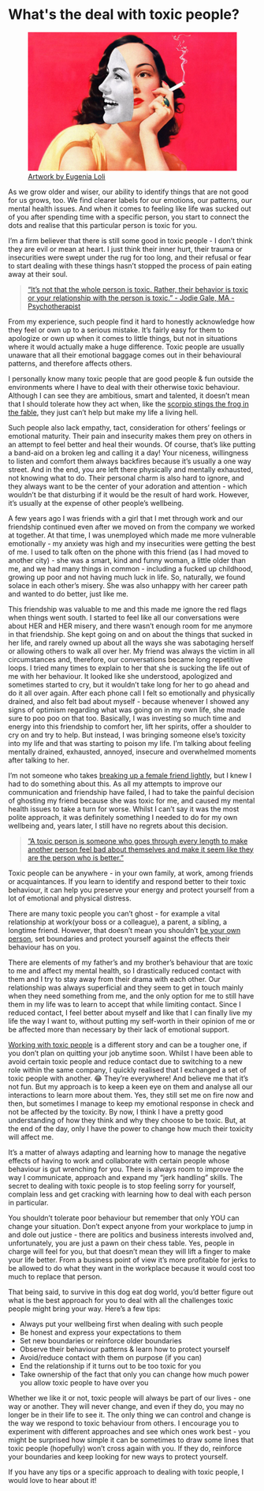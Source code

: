 # What's the deal with toxic people?

<figure>
    <img src="2020-05-02-toxic-people-1.webp" alt="missing">
    <figcaption><a href="https://cargocollective.com/eugenialoli">Artwork by Eugenia Loli</a></figcaption>
</figure>

As we grow older and wiser, our ability to identify things that are not good for us grows, too. We find clearer labels for our emotions, our patterns, our mental health issues. And when it comes to feeling like life was sucked out of you after spending time with a specific person, you start to connect the dots and realise that this particular person is toxic for you.

I’m a firm believer that there is still some good in toxic people - I don’t think they are evil or mean at heart. I just think their inner hurt, their trauma or insecurities were swept under the rug for too long, and their refusal or fear to start dealing with these things hasn’t stopped the process of pain eating away at their soul.

<blockquote>
<p><a href="https://psychcentral.com/blog/whats-a-toxic-person-how-do-you-deal-with-one">“It’s not that the whole person is toxic. Rather, their behavior is toxic or your relationship with the person is toxic.” - Jodie Gale, MA - Psychotherapist</a></p>
</blockquote>

From my experience, such people find it hard to honestly acknowledge how they feel or own up to a serious mistake. It’s fairly easy for them to apologize or own up when it comes to little things, but not in situations where it would actually make a huge difference. Toxic people are usually unaware that all their emotional baggage comes out in their behavioural patterns, and therefore affects others. 

I personally know many toxic people that are good people & fun outside the environments where I have to deal with their otherwise toxic behaviour. Although I can see they are ambitious, smart and talented, it doesn’t mean that I should tolerate how they act when, like the [scorpio stings the frog in the fable](https://en.wikipedia.org/wiki/The_Scorpion_and_the_Frog), they just can’t help but make my life a living hell. 

Such people also lack empathy, tact, consideration for others’ feelings or emotional maturity. Their pain and insecurity makes them prey on others in an attempt to feel better and heal their wounds. Of course, that’s like putting a band-aid on a broken leg and calling it a day! Your niceness, willingness to listen and comfort them always backfires because it’s usually a one way street. And in the end, you are left there physically and mentally exhausted, not knowing what to do. Their personal charm is also hard to ignore, and they always want to be the center of your adoration and attention - which wouldn’t be that disturbing if it would be the result of hard work. However, it’s usually at the expense of other people’s wellbeing.

A few years ago I was friends with a girl that I met through work and our friendship continued even after we moved on from the company we worked at together. At that time, I was unemployed which made me more vulnerable emotionally - my anxiety was high and my insecurities were getting the best of me. I used to talk often on the phone with this friend (as I had moved to another city) - she was a smart, kind and funny woman, a little older than me, and we had many things in common - including a fucked up childhood, growing up poor and not having much luck in life. So, naturally, we found solace in each other’s misery. She was also unhappy with her career path and wanted to do better, just like me.

This friendship was valuable to me and this made me ignore the red flags when things went south. I started to feel like all our conversations were about HER and HER misery, and there wasn’t enough room for me anymore in that friendship. She kept going on and on about the things that sucked in her life, and rarely owned up about all the ways she was sabotaging herself or allowing others to walk all over her. My friend was always the victim in all circumstances and, therefore, our conversations became long repetitive loops. I tried many times to explain to her that she is sucking the life out of me with her behaviour. It looked like she understood, apologized and sometimes started to cry, but it wouldn’t take long for her to go ahead and do it all over again. After each phone call I felt so emotionally and physically drained, and also felt bad about myself - because whenever I showed any signs of optimism regarding what was going on in my own life, she made sure to poo poo on that too. Basically, I was investing so much time and energy into this friendship to comfort her, lift her spirits, offer a shoulder to cry on and try to help. But instead, I was bringing someone else’s toxicity into my life and that was starting to poison my life. I’m talking about feeling mentally drained, exhausted, annoyed, insecure and overwhelmed moments after talking to her.

I’m not someone who takes [breaking up a female friend lightly](2020-03-11-female-friendship-break-ups.html), but I knew I had to do something about this. As all my attempts to improve our communication and friendship have failed, I had to take the painful decision of ghosting my friend because she was toxic for me, and caused my mental health issues to take a turn for worse. Whilst I can’t say it was the most polite approach, it was definitely something I needed to do for my own wellbeing and, years later, I still have no regrets about this decision.

<blockquote>
<p><a href="https://www.urbandictionary.com/define.php?term=Toxic%20Person">“A toxic person is someone who goes through every length to make another person feel bad about themselves and make it seem like they are the person who is better.”</a></p>
</blockquote>

Toxic people can be anywhere - in your own family, at work, among friends or acquaintances. If you learn to identify and respond better to their toxic behaviour, it can help you preserve your energy and protect yourself from a lot of emotional and physical distress.

There are many toxic people you can’t ghost - for example a vital relationship at work(your boss or a colleague), a parent, a sibling, a longtime friend. However, that doesn’t mean you shouldn’t [be your own person](2020-03-11-be-own-person.html), set boundaries and protect yourself against the effects their behaviour has on you. 

There are elements of my father’s and my brother’s behaviour that are toxic to me and affect my mental health, so I drastically reduced contact with them and I try to stay away from their drama with each other. Our relationship was always superficial and they seem to get in touch mainly when they need something from me, and the only option for me to still have them in my life was to learn to accept that while limiting contact. Since I reduced contact, I feel better about myself and like that I can finally live my life the way I want to, without putting my self-worth in their opinion of me or be affected more than necessary by their lack of emotional support.

[Working with toxic people](https://www.wikihow.com/Deal-With-Toxic-People) is a different story and can be a tougher one, if you don’t plan on quitting your job anytime soon. Whilst I have been able to avoid certain toxic people and reduce contact due to switching to a new role within the same company, I quickly realised that I exchanged a set of toxic people with another. 😂 They’re everywhere! And believe me that it’s not fun. But my approach is to keep a keen eye on them and analyse all our interactions to learn more about them. Yes, they still set me on fire now and then, but sometimes I manage to keep my emotional response in check and not be affected by the toxicity. By now, I think I have a pretty good understanding of how they think and why they choose to be toxic. But, at the end of the day, only I have the power to change how much their toxicity will affect me.

It’s a matter of always adapting and learning how to manage the negative effects of having to work and collaborate with certain people whose behaviour is gut wrenching for you. There is always room to improve the way I communicate, approach and expand my “jerk handling” skills. The secret to dealing with toxic people is to stop feeling sorry for yourself, complain less and get cracking with learning how to deal with each person in particular. 

You shouldn’t tolerate poor behaviour but remember that only YOU can change your situation. Don’t expect anyone from your workplace to jump in and dole out justice - there are politics and business interests involved and, unfortunately, you are just a pawn on their chess table. Yes, people in charge will feel for you, but that doesn’t mean they will lift a finger to make your life better. From a business point of view it’s more profitable for jerks to be allowed to do what they want in the workplace because it would cost too much to replace that person.

That being said, to survive in this dog eat dog world, you’d better figure out what is the best approach for you to deal with all the challenges toxic people might bring your way. Here’s a few tips:

- Always put your wellbeing first when dealing with such people
- Be honest and express your expectations to them
- Set new boundaries or reinforce older boundaries 
- Observe their behaviour patterns & learn how to protect yourself 
- Avoid/reduce contact with them on purpose (if you can) 
- End the relationship if it turns out to be too toxic for you
- Take ownership of the fact that only you can change how much power you allow toxic people to have over you

Whether we like it or not, toxic people will always be part of our lives - one way or another. They will never change, and even if they do, you may no longer be in their life to see it. The only thing we can control and change is the way we respond to toxic behaviour from others. I encourage you to experiment with different approaches and see which ones work best - you might be surprised how simple it can be sometimes to draw some lines that toxic people (hopefully) won’t cross again with you. If they do, reinforce your boundaries and keep looking for new ways to protect yourself.

If you have any tips or a specific approach to dealing with toxic people, I would love to hear about it!